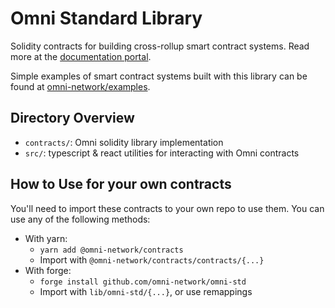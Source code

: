 # Omni Standard Library

Solidity contracts for building cross-rollup smart contract systems. Read more at the [documentation portal](https://docs.omni.network).

Simple examples of smart contract systems built with this library can be found at [omni-network/examples](https://github.com/omni-network/examples).

## Directory Overview

- `contracts/`: Omni solidity library implementation
- `src/`: typescript & react utilities for interacting with Omni contracts

## How to Use for your own contracts

You'll need to import these contracts to your own repo to use them. You can use any of the following methods:
- With yarn:
  - `yarn add @omni-network/contracts`
  - Import with `@omni-network/contracts/contracts/{...}`
- With forge:
    - `forge install github.com/omni-network/omni-std`
    - Import with `lib/omni-std/{...}`, or use remappings
